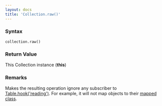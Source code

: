 ```yaml
---
layout: docs
title: 'Collection.raw()'
---
```

### Syntax

    collection.raw()

### Return Value

This Collection instance (**this**)

### Remarks

Makes the resulting operation ignore any subscriber to [Table.hook('reading')](Table.hook('reading')). For example, it will not map objects to their [mapped class](Table.mapToClass()).
